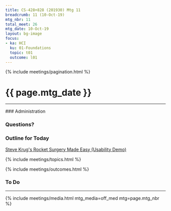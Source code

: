 ```yaml
---
title: CS-428+828 (201930) Mtg 11
breadcrumb: 11 (10-Oct-19)
mtg_nbr: 11
total_meet: 26
mtg_date: 10-Oct-19
layout: bg-image
focus:
- ka: HCI
  ku: 01-Foundations
  topic: t01
  outcome: l01
---
```

{% include meetings/pagination.html %}
<h1 class="text-center">{{ page.mtg_date }}</h1>
<hr />
### Administration

### Questions?

### Outline for Today

[Steve Krug's Rocket Surgery Made Easy (Usability Demo)](https://www.youtube.com/watch?v=QckIzHC99Xc)

{% include meetings/topics.html %}

{% include meetings/outcomes.html %}

### To Do

<hr />
{% include meetings/media.html mtg_media=off_med mtg=page.mtg_nbr %}
